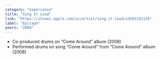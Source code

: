 ```yaml
---
category: "experience"
title: "Sing It Loud"
link: "https://itunes.apple.com/us/artist/sing-it-loud/id265101134"
label: "Epitaph"
years: "2008"
---
```


- Co-produced drums on “Come Around” album (2008)
- Performed drums on song “Come Around” from “Come Around” album (2008)
